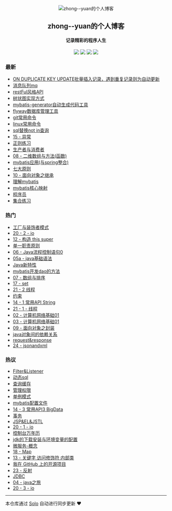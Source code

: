 <p align="center"><img alt="zhong--yuan的个人博客" src="https://static.b3log.org/images/brand/solo-32.png"></p><h2 align="center">
zhong--yuan的个人博客
</h2>

<h4 align="center">记录精彩的程序人生</h4>
<p align="center"><a title="zhong--yuan的个人博客" target="_blank" href="https://github.com/zhong462245819/solo-blog"><img src="https://img.shields.io/github/last-commit/zhong462245819/solo-blog.svg?style=flat-square&color=FF9900"></a>
<a title="GitHub repo size in bytes" target="_blank" href="https://github.com/zhong462245819/solo-blog"><img src="https://img.shields.io/github/repo-size/zhong462245819/solo-blog.svg?style=flat-square"></a>
<a title="Solo Version" target="_blank" href="https://github.com/b3log/solo/releases"><img src="https://img.shields.io/badge/solo-3.6.5-f1e05a.svg?style=flat-square&color=blueviolet"></a>
<a title="Hits" target="_blank" href="https://github.com/b3log/hits"><img src="https://hits.b3log.org/zhong462245819/solo-blog.svg"></a></p>

### 最新

* [ON DUPLICATE KEY UPDATE批量插入记录，遇到重复记录则为自动更新](https://www.zsyfw.cn/articles/2019/10/13/1570959755359.html)
* [消息队列mq](https://www.zsyfw.cn/articles/2019/09/15/1568554749662.html)
* [restFul风格API](https://www.zsyfw.cn/articles/2019/09/11/1568216239030.html)
* [树状图实现方式](https://www.zsyfw.cn/articles/2019/09/09/1568042556862.html)
* [mybatis-generator自动生成代码工具](https://www.zsyfw.cn/articles/2019/09/03/1567525728642.html)
* [flyway数据库管理工具](https://www.zsyfw.cn/articles/2019/09/03/1567523814503.html)
* [git常用命令](https://www.zsyfw.cn/articles/2019/09/03/1567523730273.html)
* [linux常用命令](https://www.zsyfw.cn/articles/2019/09/03/1567523659000.html)
* [sql替换not in查询](https://www.zsyfw.cn/articles/2019/09/03/1567523511515.html)
* [15 - 异常](https://www.zsyfw.cn/articles/2019/09/01/1567349138535.html)
* [正则练习](https://www.zsyfw.cn/articles/2019/09/01/1567349138741.html)
* [生产者与消费者](https://www.zsyfw.cn/articles/2019/09/01/1567349138138.html)
* [08 - 二维数组与方法(函数)](https://www.zsyfw.cn/articles/2019/09/01/1567349138337.html)
* [mybatis应用(与spring整合)](https://www.zsyfw.cn/articles/2019/09/01/1567349137117.html)
* [七大原则](https://www.zsyfw.cn/articles/2019/09/01/1567349137305.html)
* [10 - 面向对象之继承](https://www.zsyfw.cn/articles/2019/09/01/1567349137720.html)
* [理解mybatis](https://www.zsyfw.cn/articles/2019/09/01/1567349137503.html)
* [mybatis核心映射](https://www.zsyfw.cn/articles/2019/09/01/1567349137928.html)
* [程序员](https://www.zsyfw.cn/articles/2019/09/01/1567349136319.html)
* [集合练习](https://www.zsyfw.cn/articles/2019/09/01/1567349136536.html)

### 热门

* [工厂与装饰者模式](https://www.zsyfw.cn/articles/2019/09/01/1567349136733.html)
* [20 - 2 - io](https://www.zsyfw.cn/articles/2019/09/01/1567349136094.html)
* [12 - 构造 this super](https://www.zsyfw.cn/articles/2019/09/01/1567349135257.html)
* [单一职责原则](https://www.zsyfw.cn/articles/2019/09/01/1567349126960.html)
* [06 - Java流程控制语句0](https://www.zsyfw.cn/articles/2019/09/01/1567349134098.html)
* [05a - java基础语法](https://www.zsyfw.cn/articles/2019/09/01/1567349133809.html)
* [Java新特性](https://www.zsyfw.cn/articles/2019/09/01/1567349131548.html)
* [mybatis开发dao的方法](https://www.zsyfw.cn/articles/2019/09/01/1567349135466.html)
* [07 - 数组与排序](https://www.zsyfw.cn/articles/2019/09/01/1567349132215.html)
* [17 - set](https://www.zsyfw.cn/articles/2019/09/01/1567349134345.html)
* [21 - 2 线程](https://www.zsyfw.cn/articles/2019/09/01/1567349123661.html)
* [约束](https://www.zsyfw.cn/articles/2019/09/01/1567349128461.html)
* [14 - 1 常用API String](https://www.zsyfw.cn/articles/2019/09/01/1567349128955.html)
* [21 - 1 - 线程](https://www.zsyfw.cn/articles/2019/09/01/1567349135043.html)
* [02 - 计算机网络基础01](https://www.zsyfw.cn/articles/2019/09/01/1567349129269.html)
* [03 - 计算机网络基础01](https://www.zsyfw.cn/articles/2019/09/01/1567349124246.html)
* [09 - 面向对象之封装](https://www.zsyfw.cn/articles/2019/09/01/1567349124999.html)
* [java对象间的依赖关系](https://www.zsyfw.cn/articles/2019/09/01/1567349123291.html)
* [request&response](https://www.zsyfw.cn/articles/2019/09/01/1567349127417.html)
* [24 - jsonandxml](https://www.zsyfw.cn/articles/2019/09/01/1567349134711.html)

### 热议

* [Filter&Listener](https://www.zsyfw.cn/articles/2019/09/01/1567349129527.html)
* [动态sql](https://www.zsyfw.cn/articles/2019/09/01/1567349125786.html)
* [查询缓存](https://www.zsyfw.cn/articles/2019/09/01/1567349132457.html)
* [管理权限](https://www.zsyfw.cn/articles/2019/09/01/1567349135891.html)
* [单例模式](https://www.zsyfw.cn/articles/2019/09/01/1567349129730.html)
* [mybatis配置文件](https://www.zsyfw.cn/articles/2019/09/01/1567349127666.html)
* [14 - 3 常用API3 BigData](https://www.zsyfw.cn/articles/2019/09/01/1567349133548.html)
* [事务](https://www.zsyfw.cn/articles/2019/09/01/1567349130361.html)
* [JSP&EL&JSTL](https://www.zsyfw.cn/articles/2019/09/01/1567349128207.html)
* [20 - 1 - io](https://www.zsyfw.cn/articles/2019/09/01/1567349131982.html)
* [控制台万年历](https://www.zsyfw.cn/articles/2019/09/01/1567349130559.html)
* [jdk的下载安装与环境变量的配置](https://www.zsyfw.cn/articles/2019/09/01/1567349131337.html)
* [微服务-概念](https://www.zsyfw.cn/articles/2019/09/01/1567349125295.html)
* [18 - Map](https://www.zsyfw.cn/articles/2019/09/01/1567349127179.html)
* [13 - 关键字 访问修饰符 内部类](https://www.zsyfw.cn/articles/2019/09/01/1567349122376.html)
* [我在 GitHub 上的开源项目](https://www.zsyfw.cn/my-github-repos)
* [23 - 反射](https://www.zsyfw.cn/articles/2019/09/01/1567349128698.html)
* [JDBC](https://www.zsyfw.cn/articles/2019/09/01/1567349136921.html)
* [04 - java之旅](https://www.zsyfw.cn/articles/2019/09/01/1567349124687.html)
* [20 - 3 - io](https://www.zsyfw.cn/articles/2019/09/01/1567349126249.html)

---

本仓库通过 [Solo](https://github.com/b3log/solo) 自动进行同步更新 ❤️ 